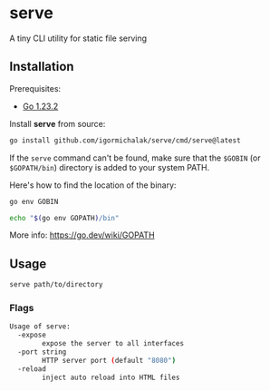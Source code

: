 # serve

A tiny CLI utility for static file serving

## Installation

Prerequisites:
- [Go 1.23.2](https://go.dev/doc/install)

Install **serve** from source:

```bash
go install github.com/igormichalak/serve/cmd/serve@latest
```

If the `serve` command can't be found, make sure that the `$GOBIN` (or `$GOPATH/bin`) directory is added to your system PATH.

Here's how to find the location of the binary:
```bash
go env GOBIN
```
```bash
echo "$(go env GOPATH)/bin"
```

More info: https://go.dev/wiki/GOPATH

## Usage

```bash
serve path/to/directory
```

### Flags

```bash
Usage of serve:
  -expose
    	expose the server to all interfaces
  -port string
    	HTTP server port (default "8080")
  -reload
    	inject auto reload into HTML files
```
